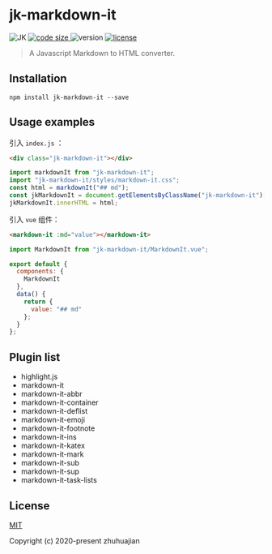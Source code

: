 # jk-markdown-it  

<p>
  <img alt="JK" src="https://img.shields.io/badge/-JK-brightgreen">
  <a href="https://github.com/traceslord/jk-markdown-it">
    <img alt="code size" src="https://img.shields.io/github/languages/code-size/traceslord/jk-markdown-it">
  </a>
  <img alt="version" src="https://img.shields.io/github/package-json/v/traceslord/jk-markdown-it">
  <a href="https://github.com/traceslord/jk-markdown-it/blob/master/LICENSE">
    <img src="https://img.shields.io/github/license/traceslord/jk-markdown-it" alt="license">
  </a>
</p>

> A Javascript Markdown to HTML converter.

## Installation
```
npm install jk-markdown-it --save
```

## Usage examples
引入 `index.js` ：
```html
<div class="jk-markdown-it"></div>
```

```js
import markdownIt from "jk-markdown-it";
import "jk-markdown-it/styles/markdown-it.css";
const html = markdownIt("## md");
const jkMarkdownIt = document.getElementsByClassName("jk-markdown-it")[0];
jkMarkdownIt.innerHTML = html;
```

引入 `vue` 组件：
```html
<markdown-it :md="value"></markdown-it>
```

```js
import MarkdownIt from "jk-markdown-it/MarkdownIt.vue";

export default {
  components: {
    MarkdownIt
  },
  data() {
    return {
      value: "## md"
    };
  }
};
```

## Plugin list  
* highlight.js
* markdown-it
* markdown-it-abbr
* markdown-it-container
* markdown-it-deflist
* markdown-it-emoji
* markdown-it-footnote
* markdown-it-ins
* markdown-it-katex
* markdown-it-mark
* markdown-it-sub
* markdown-it-sup
* markdown-it-task-lists

## License
[MIT](https://github.com/traceslord/jk-markdown-it/blob/master/LICENSE)

Copyright (c) 2020-present zhuhuajian
